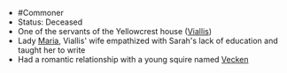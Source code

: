 - #Commoner
- Status: Deceased
- One of the servants of the Yellowcrest house ([Viallis](NPCs/Deceased/Viallis.md))
- Lady [Maria](NPCs/Deceased/Maria.md), Viallis' wife empathized with Sarah's lack of education and taught her to write
- Had a romantic relationship with a young squire named [Vecken](NPCs/Living/Vecken.md)